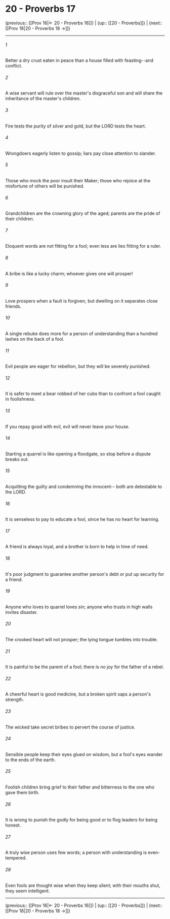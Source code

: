 # 20 - Proverbs 17

(previous:: [[Prov 16|← 20 - Proverbs 16]]) | (up:: [[20 - Proverbs]]) | (next:: [[Prov 18|20 - Proverbs 18 →]])

***


###### 1 
Better a dry crust eaten in peace than a house filled with feasting--and conflict. 

###### 2 
A wise servant will rule over the master's disgraceful son and will share the inheritance of the master's children. 

###### 3 
Fire tests the purity of silver and gold, but the LORD tests the heart. 

###### 4 
Wrongdoers eagerly listen to gossip; liars pay close attention to slander. 

###### 5 
Those who mock the poor insult their Maker; those who rejoice at the misfortune of others will be punished. 

###### 6 
Grandchildren are the crowning glory of the aged; parents are the pride of their children. 

###### 7 
Eloquent words are not fitting for a fool; even less are lies fitting for a ruler. 

###### 8 
A bribe is like a lucky charm; whoever gives one will prosper! 

###### 9 
Love prospers when a fault is forgiven, but dwelling on it separates close friends. 

###### 10 
A single rebuke does more for a person of understanding than a hundred lashes on the back of a fool. 

###### 11 
Evil people are eager for rebellion, but they will be severely punished. 

###### 12 
It is safer to meet a bear robbed of her cubs than to confront a fool caught in foolishness. 

###### 13 
If you repay good with evil, evil will never leave your house. 

###### 14 
Starting a quarrel is like opening a floodgate, so stop before a dispute breaks out. 

###### 15 
Acquitting the guilty and condemning the innocent-- both are detestable to the LORD. 

###### 16 
It is senseless to pay to educate a fool, since he has no heart for learning. 

###### 17 
A friend is always loyal, and a brother is born to help in time of need. 

###### 18 
It's poor judgment to guarantee another person's debt or put up security for a friend. 

###### 19 
Anyone who loves to quarrel loves sin; anyone who trusts in high walls invites disaster. 

###### 20 
The crooked heart will not prosper; the lying tongue tumbles into trouble. 

###### 21 
It is painful to be the parent of a fool; there is no joy for the father of a rebel. 

###### 22 
A cheerful heart is good medicine, but a broken spirit saps a person's strength. 

###### 23 
The wicked take secret bribes to pervert the course of justice. 

###### 24 
Sensible people keep their eyes glued on wisdom, but a fool's eyes wander to the ends of the earth. 

###### 25 
Foolish children bring grief to their father and bitterness to the one who gave them birth. 

###### 26 
It is wrong to punish the godly for being good or to flog leaders for being honest. 

###### 27 
A truly wise person uses few words; a person with understanding is even-tempered. 

###### 28 
Even fools are thought wise when they keep silent; with their mouths shut, they seem intelligent.

***

(previous:: [[Prov 16|← 20 - Proverbs 16]]) | (up:: [[20 - Proverbs]]) | (next:: [[Prov 18|20 - Proverbs 18 →]])
